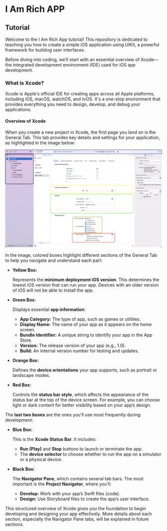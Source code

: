 # I Am Rich APP

## Tutorial

Welcome to the I Am Rich App tutorial! This repository is dedicated to teaching you how to create a simple iOS application using UIKit, a powerful framework for building user interfaces.

Before diving into coding, we’ll start with an essential overview of Xcode—the integrated development environment (IDE) used for iOS app development.

### What is Xcode?

Xcode is Apple's official IDE for creating apps across all Apple platforms, including iOS, macOS, watchOS, and tvOS. It's a one-stop environment that provides everything you need to design, develop, and debug your applications.

#### Overview of Xcode

When you create a new project in Xcode, the first page you land on is the General Tab. This tab provides key details and settings for your application, as highlighted in the image below:

![Xcode Layout](screenshots/Xcode.png)

In the image, colored boxes highlight different sections of the General Tab to help you navigate and understand each part:

- **Yellow Box:**

    Represents the **minimum deployment iOS version**. This determines the lowest iOS version that can run your app. Devices with an older version of iOS will not be able to install the app.

- **Green Box:**

    Displays essential **app information**:

  - **App Category:** The type of app, such as games or utilities.
  - **Display Name:** The name of your app as it appears on the home  screen.
  - **Bundle Identifier:** A unique string to identify your app in the  App    Store.
  - **Version:** The release version of your app (e.g., 1.0).
  - **Build:** An internal version number for testing and updates.

- **Orange Box:**

    Defines the **device orientations** your app supports, such as portrait or landscape modes.

- **Red Box:**

    Controls the **status bar style**, which affects the appearance of the status bar at the top of the device screen. For example, you can choose light or dark content for better visibility based on your app’s design.

The **last two boxes** are the ones you’ll use most frequently during development:

- **Blue Box:**

    This is the **Xcode Status Bar**. It includes:

  - **Run (Play)** and **Stop** buttons to launch or terminate the app.
  - The **device selector** to choose whether to run the app on a simulator or a physical device.
- **Black Box:**

    The **Navigator Pane**, which contains several tab bars. The most important is the **Project Navigator**, where you’ll:

  - **Develop:** Work with your app’s Swift files (code).
  - **Design:** Use Storyboard files to create the app’s user interface.

This structured overview of Xcode gives you the foundation to begin developing and designing your app effectively. More details about each section, especially the Navigator Pane tabs, will be explained in future sections.
